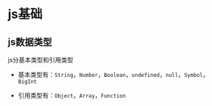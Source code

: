 # js基础

## js数据类型

js分基本类型和引用类型

* 基本类型有：`String`，`Number`，`Boolean`，`undefined`，`null`，`Symbol`，`BigInt`

* 引用类型有：`Object`，`Array`，`Function`

